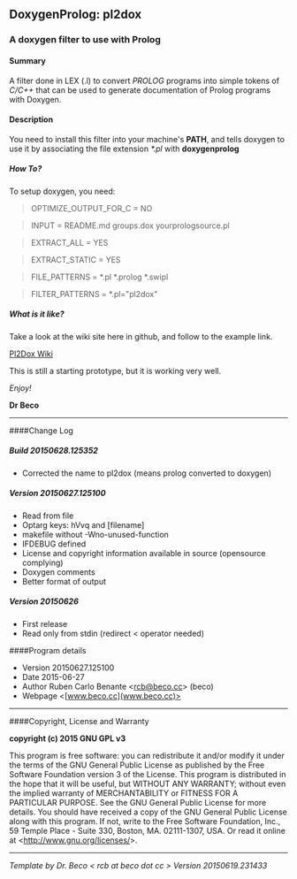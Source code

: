 ## DoxygenProlog: pl2dox
### A doxygen filter to use with Prolog

#### Summary

A filter done in LEX (.l) to convert _PROLOG_ programs into simple tokens of _C/C++_ that can be used to generate documentation of Prolog programs with Doxygen.

#### Description

You need to install this filter into your machine's __PATH__, and tells doxygen to use it by associating the file extension _\*.pl_ with __doxygenprolog__

##### How To?

To setup doxygen, you need:

> OPTIMIZE_OUTPUT_FOR_C = NO

> INPUT                 = README.md groups.dox yourprologsource.pl

> EXTRACT_ALL           = YES

> EXTRACT_STATIC        = YES

> FILE_PATTERNS         = *.pl *.prolog *.swipl

> FILTER_PATTERNS       = *.pl="pl2dox"

##### What is it like?

Take a look at the wiki site here in github, and follow to the example link.

[Pl2Dox Wiki](https://github.com/drbeco/doxygenprolog/wiki)


This is still a starting prototype, but it is working very well. 

_Enjoy!_

__Dr Beco__
_________________________________________________________________

####Change Log

##### Build 20150628.125352
* Corrected the name to pl2dox (means prolog converted to doxygen)

##### Version 20150627.125100
* Read from file
* Optarg keys: hVvq and [filename]
* makefile without -Wno-unused-function
* IFDEBUG defined
* License and copyright information available in source (opensource complying)
* Doxygen comments
* Better format of output

##### Version 20150626
* First release
* Read only from stdin (redirect < operator needed)


####Program details
* Version 20150627.125100
* Date 2015-06-27
* Author Ruben Carlo Benante <<rcb@beco.cc>> (beco)
* Webpage <[www.beco.cc](www.beco.cc)>

_________________________________________________________________

####Copyright, License and Warranty

__copyright (c) 2015 GNU GPL v3__

This program is free software: you can redistribute it
and/or modify it under the terms of the
GNU General Public License as published by
the Free Software Foundation version 3 of the License.
This program is distributed in the hope that it will be useful,
but WITHOUT ANY WARRANTY; without even the implied warranty of
MERCHANTABILITY or FITNESS FOR A PARTICULAR PURPOSE.  See the
GNU General Public License for more details.
You should have received a copy of the GNU General Public License
along with this program.
If not, write to the Free Software Foundation, Inc.,
59 Temple Place - Suite 330, Boston, MA. 02111-1307, USA.
Or read it online at <<http://www.gnu.org/licenses/>>.

_________________________________________________________________

_Template by Dr. Beco < rcb at beco dot cc > Version 20150619.231433_


